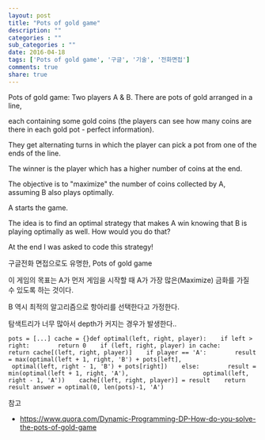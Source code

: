 ```yaml
---
layout: post
title: "Pots of gold game"
description: ""
categories : ""
sub_categories : ""
date: 2016-04-18
tags: ['Pots of gold game', '구글', '기술', '전화면접']
comments: true
share: true
---
```


Pots of gold game: Two players A & B. There are pots of gold arranged in a
line,

each containing some gold coins (the players can see how many coins are there
in each gold pot - perfect information).

They get alternating turns in which the player can pick a pot from one of the
ends of the line.

The winner is the player which has a higher number of coins at the end.

The objective is to "maximize" the number of coins collected by A, assuming B
also plays optimally.

  

A starts the game.

  

The idea is to find an optimal strategy that makes A win knowing that B is
playing optimally as well. How would you do that?

At the end I was asked to code this strategy!

  

구글전화 면접으로도 유명한, Pots of gold game

이 게임의 목표는 A가 먼저 게임을 시작할 때 A가 가장 많은(Maximize) 금화를 가질 수 있도록 하는 것이다.

B 역시 최적의 알고리즘으로 항아리를 선택한다고 가정한다.

  

탐색트리가 너무 많아서 depth가 커지는 경우가 발생한다..

    pots = [...] cache = {}def optimal(left, right, player):    if left > right:        return 0    if (left, right, player) in cache:        return cache[(left, right, player)]    if player == 'A':        result = max(optimal(left + 1, right, 'B') + pots[left],                     optimal(left, right - 1, 'B') + pots[right])    else:        result = min(optimal(left + 1, right, 'A'),                     optimal(left, right - 1, 'A'))    cache[(left, right, player)] = result    return result answer = optimal(0, len(pots)-1, 'A')

  

참고

  * https://www.quora.com/Dynamic-Programming-DP-How-do-you-solve-the-pots-of-gold-game

  

